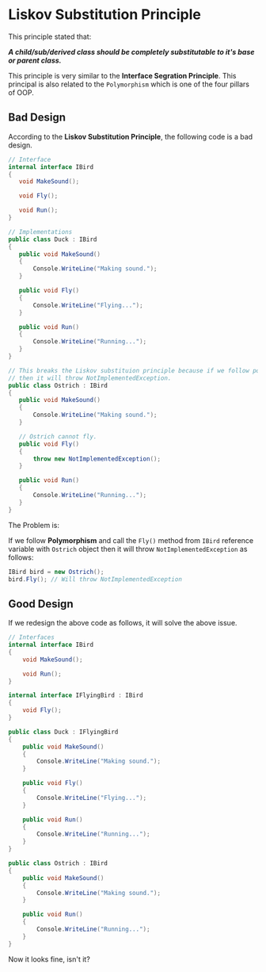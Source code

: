 ﻿# Liskov Substitution Principle
This principle stated that:

 ***A child/sub/derived class should be completely substitutable to it's base or parent class.***

 This principle is very similar to the **Interface Segration Principle**. This principal is also related to the `Polymorphism` which is one of the four pillars of OOP.
 
 ## Bad Design
 According to the **Liskov Substitution Principle**, the following code is a bad design.
 
 ```C#
 // Interface
internal interface IBird
{
    void MakeSound();

    void Fly();

    void Run();
}

// Implementations
public class Duck : IBird
{
    public void MakeSound()
    {
        Console.WriteLine("Making sound.");
    }

    public void Fly()
    {
        Console.WriteLine("Flying...");
    }

    public void Run()
    {
        Console.WriteLine("Running...");
    }
}

// This breaks the Liskov substituion principle because if we follow polymorphism and call the Run() method from IBird reference variable
// then it will throw NotImplementedException.
public class Ostrich : IBird
{
    public void MakeSound()
    {
        Console.WriteLine("Making sound.");
    }

    // Ostrich cannot fly.
    public void Fly()
    {
        throw new NotImplementedException();
    }

    public void Run()
    {
        Console.WriteLine("Running...");
    }
}
 ```
 The Problem is:
 
 If we follow **Polymorphism** and call the `Fly()` method from `IBird` reference variable with `Ostrich` object then it will throw `NotImplementedException` as follows:
  
```C#
IBird bird = new Ostrich();
bird.Fly(); // Will throw NotImplementedException
```
## Good Design
If we redesign the above code as follows, it will solve the above issue.
```C#
// Interfaces
internal interface IBird
{
    void MakeSound();

    void Run();
}

internal interface IFlyingBird : IBird
{
    void Fly();
}

public class Duck : IFlyingBird
{
    public void MakeSound()
    {
        Console.WriteLine("Making sound.");
    }

    public void Fly()
    {
        Console.WriteLine("Flying...");
    }

    public void Run()
    {
        Console.WriteLine("Running...");
    }
}

public class Ostrich : IBird
{
    public void MakeSound()
    {
        Console.WriteLine("Making sound.");
    }

    public void Run()
    {
        Console.WriteLine("Running...");
    }
}
```
Now it looks fine, isn't it?
